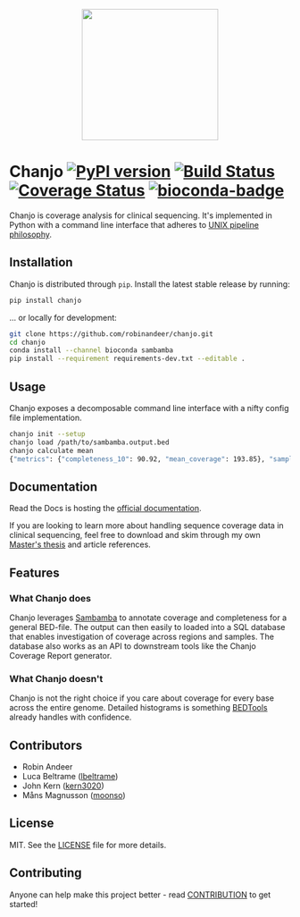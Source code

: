 <p align="center">
  <a href="http://chanjo.co">
    <img height="235" width="244" src="docs/assets/logo.png"/>
  </a>
</p>

# Chanjo [![PyPI version][fury-image]][fury-url] [![Build Status][travis-image]][travis-url] [![Coverage Status][coveralls-image]][coveralls-url] [![bioconda-badge][bioconda-img]][bioconda-url]

Chanjo is coverage analysis for clinical sequencing. It's implemented in Python
with a command line interface that adheres to [UNIX pipeline philosophy][unix].

## Installation
Chanjo is distributed through `pip`. Install the latest stable release by
running:

```bash
pip install chanjo
```

... or locally for development:

```bash
git clone https://github.com/robinandeer/chanjo.git
cd chanjo
conda install --channel bioconda sambamba
pip install --requirement requirements-dev.txt --editable .
```

## Usage
Chanjo exposes a decomposable command line interface with a nifty config file
implementation.

```bash
chanjo init --setup
chanjo load /path/to/sambamba.output.bed
chanjo calculate mean
{"metrics": {"completeness_10": 90.92, "mean_coverage": 193.85}, "sample_id": "sample1"}
```

## Documentation
Read the Docs is hosting the [official documentation][docs].

If you are looking to learn more about handling sequence coverage data in
clinical sequencing, feel free to download and skim through my own
[Master's thesis][thesis] and article references.

## Features

### What Chanjo does
Chanjo leverages [Sambamba][sambamba] to annotate coverage and completeness
for a general BED-file. The output can then easily to loaded into a SQL
database that enables investigation of coverage across regions and samples.
The database also works as an API to downstream tools like the Chanjo
Coverage Report generator.

### What Chanjo doesn't
Chanjo is not the right choice if you care about coverage for every base across
the entire genome. Detailed histograms is something [BEDTools][bedtools]
already handles with confidence.

## Contributors
-   Robin Andeer
-   Luca Beltrame ([lbeltrame](https://github.com/lbeltrame))
-   John Kern ([kern3020](https://github.com/kern3020))
-   Måns Magnusson ([moonso](https://github.com/moonso))

## License
MIT. See the [LICENSE](LICENSE) file for more details.

## Contributing
Anyone can help make this project better - read [CONTRIBUTION](CONTRIBUTION.md)
to get started!


[unix]: http://en.wikipedia.org/wiki/Unix_philosophy
[docs]: http://www.chanjo.co/en/latest/
[bedtools]: http://bedtools.readthedocs.org/en/latest/
[thesis]: https://s3.amazonaws.com/tudo/chanjo/RobinAndeerMastersThesisFinal_2013.pdf
[sambamba]: http://lomereiter.github.io/sambamba/
[fury-url]: http://badge.fury.io/py/chanjo
[fury-image]: https://badge.fury.io/py/chanjo.png

[travis-url]: https://travis-ci.org/robinandeer/chanjo
[travis-image]: https://img.shields.io/travis/robinandeer/chanjo.svg?style=flat-square

[coveralls-url]: https://coveralls.io/r/robinandeer/chanjo
[coveralls-image]: https://img.shields.io/coveralls/robinandeer/chanjo.svg?style=flat-square

[bioconda-url]: http://bioconda.github.io
[bioconda-img]: https://img.shields.io/badge/install%20with-bioconda-brightgreen.svg?style=flat-square
